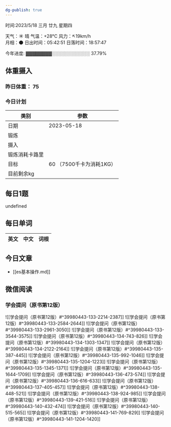 ```yaml
---
dg-publish: true
---
```



时间:2023/5/18 三月 廿九 星期四

天气：☀️   晴 气温：+28°C 风力：↖19km/h  
月相：🌑 日出时间：05:42:51 日落时间：18:57:47

今年进度: ▓▓▓▓▓▓▓▓░░░░░░░░░░░░ 37.79%

## 体重摄入

### 昨日体重： 75
### 今日计划
| 类别           | 参数                    |
| -------------- | ----------------------- |
| 日期           | 2023-05-18               |
| 锻炼           |               |
| 摄入           |  |
| 锻炼消耗卡路里 | |
| 目标           | 60      （7500千卡为消耗1KG）                |
| 目前剩余kg               |                          |



## 每日1题

undefined

## 每日单词

| 英文       | 中文       |词根|
| ---------- | ---------- | ---|


## 今日文章

- [[es基本操作.md]]



## 微信阅读

<!-- start of weread -->

### 学会提问（原书第12版）
![[学会提问（原书第12版）#^39980443-133-2214-2387]]
![[学会提问（原书第12版）#^39980443-133-2584-2644]]
![[学会提问（原书第12版）#^39980443-133-2961-3050]]
![[学会提问（原书第12版）#^39980443-133-3544-3575]]
![[学会提问（原书第12版）#^39980443-134-743-826]]
![[学会提问（原书第12版）#^39980443-134-1303-1347]]
![[学会提问（原书第12版）#^39980443-134-2122-2164]]
![[学会提问（原书第12版）#^39980443-135-387-445]]
![[学会提问（原书第12版）#^39980443-135-992-1046]]
![[学会提问（原书第12版）#^39980443-135-1204-1223]]
![[学会提问（原书第12版）#^39980443-135-1345-1371]]
![[学会提问（原书第12版）#^39980443-135-1644-1709]]
![[学会提问（原书第12版）#^39980443-136-473-574]]
![[学会提问（原书第12版）#^39980443-136-616-633]]
![[学会提问（原书第12版）#^39980443-137-405-457]]
![[学会提问（原书第12版）#^39980443-138-448-521]]
![[学会提问（原书第12版）#^39980443-138-924-985]]
![[学会提问（原书第12版）#^39980443-139-421-516]]
![[学会提问（原书第12版）#^39980443-140-432-474]]
![[学会提问（原书第12版）#^39980443-140-515-565]]
![[学会提问（原书第12版）#^39980443-141-769-829]]
![[学会提问（原书第12版）#^39980443-141-1204-1420]]

<!-- end of weread -->
